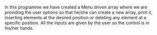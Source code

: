 In this programme we have created a Menu driven array where we are providing the user options so that he/she can create a new array, print it, inserting elements at the desired position or deleting any element at a specific position. All the inputs are given by the user so  the control is in his/her hands.
